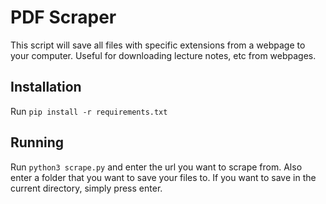 # PDF Scraper
This script will save all files with specific extensions from a webpage to your computer. Useful for downloading lecture notes, etc from webpages.

## Installation
Run `pip install -r requirements.txt`

## Running
Run `python3 scrape.py` and enter the url you want to scrape from. Also enter a folder that you want to save your files to. If you want to save in the current directory, simply press enter.
